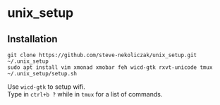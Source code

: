 # unix_setup

## Installation

```
git clone https://github.com/steve-nekoliczak/unix_setup.git ~/.unix_setup
sudo apt install vim xmonad xmobar feh wicd-gtk rxvt-unicode tmux
~/.unix_setup/setup.sh
```

Use `wicd-gtk` to setup wifi.  
Type in `ctrl+b ?` while in `tmux` for a list of commands.  
